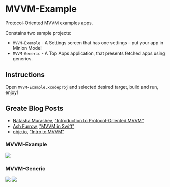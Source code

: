 # MVVM-Example

Protocol-Oriented MVVM examples apps.

Constains two sample projects:
* `MVVM-Example` - A Settings screen that has one settings – put your app in Minion Mode!
* `MVVM-Generic` - A Top Apps application, that presents fetched apps using generics.

## Instructions 
Open `MVVM-Example.xcodeproj` and selected desired target, build and run, enjoy!

## Greate Blog Posts
* [Natasha Murashev](https://www.natashatherobot.com/), ["Introduction to Protocol-Oriented MVVM"](https://realm.io/news/doios-natasha-murashev-protocol-oriented-mvvm/)
* [Ash Furrow](http://artsy.github.io/), ["MVVM in Swift"](http://artsy.github.io/blog/2015/09/24/mvvm-in-swift/)
* [objc.io](https://www.objc.io/), ["Intro to MVVM"](https://www.objc.io/issues/13-architecture/mvvm/)

### MVVM-Example
<img src="https://github.com/vanyaland/MVVM-Example/blob/master/resources/images/mvvm-example-minion.png">

### MVVM-Generic
<img src="https://github.com/vanyaland/MVVM-Example/blob/master/resources/images/mvvm-generic-apps-list.png">
<img src="https://github.com/vanyaland/MVVM-Example/blob/master/resources/images/mvvm-generic-detail.png">
